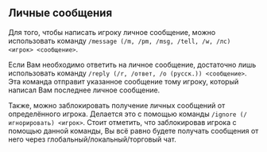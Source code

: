 ## Личные сообщения
Для того, чтобы написать игроку личное сообщение, можно использовать команду `/message (/m, /pm, /msg, /tell, /w, /лс) <игрок> <сообщение>`.  

Если Вам необходимо ответить на личное сообщение, достаточно лишь использовать команду `/reply (/r, /ответ, /о (русск.)) <сообщение>`. Эта команда отправит указанное сообщение тому игроку, который написал Вам последнее личное сообщение.  

Также, можно заблокировать получение личных сообщений от определённого игрока. Делается это с помощью команды `/ignore (/игнорировать) <игрок>`. Стоит отметить, что заблокировав игрока с помощью данной команды, Вы всё равно будете получать сообщения от него через глобальный/локальный/торговый чат.  